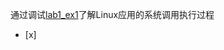 通过调试[lab1_ex1](https://github.com/chyyuu/ucore_os_lab/blob/master/related_info/lab1/lab1-ex1.md)了解Linux应用的系统调用执行过程
- [x]  

